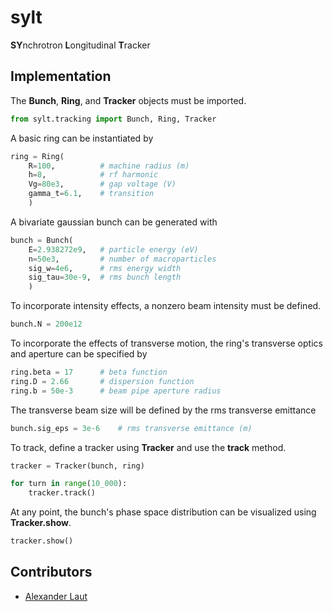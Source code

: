 # sylt

**SY**nchrotron **L**ongitudinal **T**racker

## Implementation

The __Bunch__, __Ring__, and __Tracker__ objects must be imported.

```python
from sylt.tracking import Bunch, Ring, Tracker
```

A basic ring can be instantiated by

```python
ring = Ring(
    R=100,          # machine radius (m)
    h=8,            # rf harmonic
    Vg=80e3,        # gap voltage (V)
    gamma_t=6.1,    # transition
    )
```

A bivariate gaussian bunch can be generated with

```python
bunch = Bunch(
    E=2.938272e9,   # particle energy (eV)
    n=50e3,         # number of macroparticles
    sig_w=4e6,      # rms energy width
    sig_tau=30e-9,  # rms bunch length
    )
```

To incorporate intensity effects, a nonzero beam intensity must be defined.

```python
bunch.N = 200e12
```

To incorporate the effects of transverse motion, the ring's transverse optics and aperture can be specified by

```python
ring.beta = 17      # beta function
ring.D = 2.66       # dispersion function
ring.b = 50e-3      # beam pipe aperture radius
```
The transverse beam size will be defined by the rms transverse emittance

```python
bunch.sig_eps = 3e-6    # rms transverse emittance (m)
```

To track, define a tracker using __Tracker__ and use the __track__ method.

```python
tracker = Tracker(bunch, ring)

for turn in range(10_000):
    tracker.track()
```

At any point, the bunch's phase space distribution can be visualized using __Tracker.show__.

```python
tracker.show()
```

## Contributors
- [Alexander Laut](https://alaut.gihub.io/sylt)